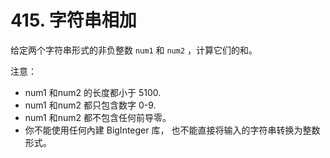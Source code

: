 # 415. 字符串相加
给定两个字符串形式的非负整数 `num1` 和 `num2` ，计算它们的和。

注意：

- num1 和num2 的长度都小于 5100.
- num1 和num2 都只包含数字 0-9.
- num1 和num2 都不包含任何前导零。
- 你不能使用任何內建 BigInteger 库， 也不能直接将输入的字符串转换为整数形式。
